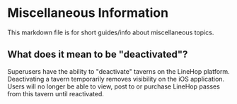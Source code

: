 # Miscellaneous Information
This markdown file is for short guides/info about miscellaneous topics.

## What does it mean to be "deactivated"?
Superusers have the ability to "deactivate" taverns on the LineHop platform. Deactivating a tavern temporarily removes visibility on the iOS application. Users will no longer be able to view, post to or purchase LineHop passes from this tavern until reactivated.
